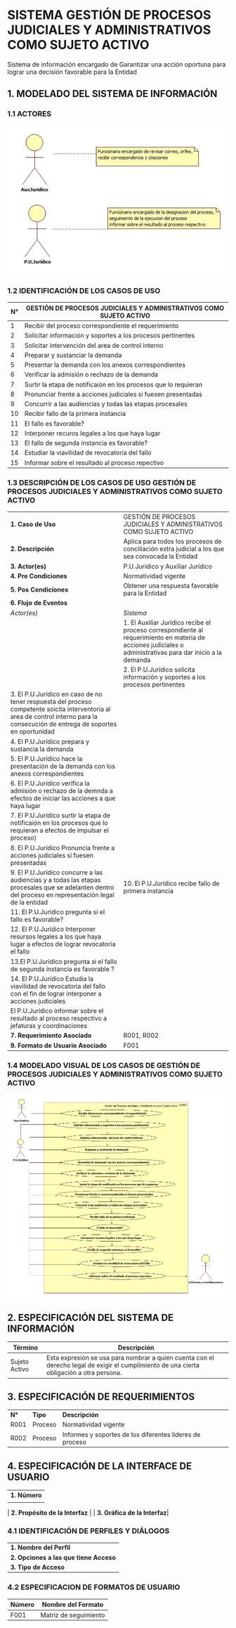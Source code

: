 # SISTEMA GESTIÓN DE PROCESOS JUDICIALES Y ADMINISTRATIVOS COMO SUJETO ACTIVO

Sistema de información encargado de Garantizar una acción oportuna para lograr una decisión favorable para la Entidad

## 1. MODELADO DEL SISTEMA DE INFORMACIÓN

### 1.1 ACTORES 

![Con titulo](img/ActorSujetoActivo.jpg "Actores")

### 1.2 IDENTIFICACIÓN DE LOS CASOS DE USO

| N° | GESTIÓN DE PROCESOS JUDICIALES Y ADMINISTRATIVOS COMO SUJETO ACTIVO |
| ------ | ----------------------------------- |
| 1 |Recibir del proceso correspondiente el requerimiento|
| 2 |Solicitar información y soportes a los procesos pertinentes |
| 3 |Solicitar intervención  del area de control interno |
| 4 |Preparar y sustanciar la demanda|
| 5 |Presentar la demanda con los anexos correspondientes |
| 6 |Verificar la admisión o rechazo de la demanda |
| 7 |Surtir la etapa de notificaión en los procesos que lo requieran|
| 8 |Pronunciar frente a acciones judiciales si fuesen presentadas|
| 9 |Concurrir a las audiencias y todas las etapas procesales |
| 10 |Recibir fallo de la primera instancia |
| 11 |El fallo es favorable? |
| 12 |Interponer recuros legales a los que haya lugar |
| 13 |El fallo de segunda instancia es favorable? |
| 14 |Estudiar la viavilidad de revocatoria del fallo|
| 15 |Informar sobre el resultado al proceso repectivo|

### 1.3 DESCRIPCIÓN DE LOS CASOS DE USO GESTIÓN DE PROCESOS JUDICIALES Y ADMINISTRATIVOS COMO SUJETO ACTIVO

| | |
| - | - |
| **1. Caso de Uso** | GESTIÓN DE PROCESOS JUDICIALES Y ADMINISTRATIVOS COMO SUJETO ACTIVO |
| **2. Descripción** |Aplica para todos los procesos de conciliación extra judicial a los que sea convocada la Entidad |
| **3. Actor(es)**   | P.U.Jurídico y Auxiliar Jurídico |
| **4. Pre Condiciones** | Normatividad vigente|
| **5. Pos Condiciones** | Obtener una respuesta favorable para la Entidad  |
| **6. Flujo de Eventos** ||
| *Actor(es)* | *Sistema* |
|| 1. El Auxiliar Jurídico recibe el proceso correspondiente al requerimiento en materia de acciones judiciales o administrativas para dar inicio a la demanda  | 
|| 2. El P.U.Jurídico solicita información y soportes a los procesos pertinentes|
| 3. El P.U.Jurídico en caso de no tener respuesta del proceso competente soicita interventoria al area de control interno para la consecución de entrega de soportes en oportunidad||
| 4. El P.U.Jurídico prepara y sustancia la demanda||
| 5. El P.U.Jurídico hace la presentación de la demanda con los anexos correspondientes||
| 6. El P.U.Jurídico verifica la admisión o rechazo de la demnda a efectos de iniciar las acciones a que haya lugar ||
| 7. El P.U.Jurídico surtir la etapa de notificaión en los procesos que lo requieran a efectos de impulsar el proceso)||
|8. El P.U.Jurídico Pronuncia frente a acciones judiciales si fuesen presentadas||
|9. El P.U.Jurídico concurre a las audiencias y a todas las etapas procesales que se adelanten dentro del proceso en representación legal de la entidad| 10. El P.U.Jurídico recibe fallo de primera instancia| 
|11. El P.U.Jurídico pregunta si el fallo es favorable? ||
|12. El P.U.Jurídico Interponer resursos legales a los que haya lugar a efectos de lograr revocatoria el fallo||
|13.El P.U.Jurídico pregunta si el fallo de segunda instancia es favorable ?||
|14. El P.U.Jurídico Estudia la viavilidad de revocatoria del fallo con el fin de lograr interponer a acciones judiciales  ||
|El P.U.Jurídico informar sobre el resultado al proceso respectivo a jefaturas y coordinaciones||
| **7. Requerimiento Asociado** | R001, R002|
| **9. Formato de Usuario Asociado** | F001 |
### 1.4 MODELADO VISUAL DE LOS CASOS DE GESTIÓN DE PROCESOS JUDICIALES Y ADMINISTRATIVOS COMO SUJETO ACTIVO

![Con titulo](img/SujetoActivo.jpg "Caso de uso")

## 2. ESPECIFICACIÓN DEL SISTEMA DE INFORMACIÓN

| Término | Descripción |
| ------- | ----------- |
| Sujeto Activo |  Esta expresión se usa para nombrar a quien cuenta con el derecho legal de exigir el cumplimiento de una cierta obligación a otra persona.   

## 3. ESPECIFICACIÓN DE REQUERIMIENTOS

| | | |
| - | - | - |
| **N°** | **Tipo** | **Descripción** |
| R001 | Proceso | Normatividad vigente |
| R002 | Proceso | Informes y soportes de los diferentes lideres de proceso |
## 4. ESPECIFICACIÓN DE LA INTERFACE DE USUARIO
| |
| - |
| **1. Número** |
|  |

| **2. Propósito de la Interfaz** |
| **3. Gráfica de la Interfaz**|
### 4.1 IDENTIFICACIÓN DE PERFILES Y DIÁLOGOS

| |
| - |
| **1. Nombre del Perfil** |
| **2. Opciones a las que tiene Acceso**|
| **3. Tipo de Acceso** |

### 4.2 ESPECIFICACION DE FORMATOS DE USUARIO

| **Número** | **Nombre del Formato** |
| - | - | 
|F001   | Matriz de seguimiento |
